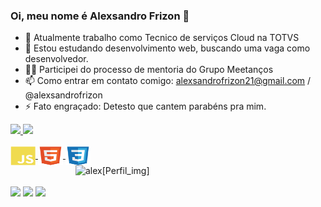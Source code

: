 ### Oi, meu nome é Alexsandro Frizon 👋



- 🔭 Atualmente trabalho como Tecnico de serviços Cloud na TOTVS 
- 🌱 Estou estudando desenvolvimento web, buscando uma vaga como desenvolvedor.
- 🐱‍🚀 Participei do processo de mentoria do Grupo Meetanços
- 📫 Como entrar em contato comigo: alexsandrofrizon21@gmail.com / @alexsandrofrizon
- ⚡ Fato engraçado: Detesto que cantem parabéns pra mim. 
 
<div>
  <a href="https://github.com/AlexsandroFrizon">
  <img height="180em" src="https://github-readme-stats.vercel.app/api?username=AlexsandroFrizon&show_icons=true&theme=dark&include_all_commits=true&count_private=true"/>
  <img height="180em" src="https://github-readme-stats.vercel.app/api/top-langs/?username=AlexsandroFrizon&layout=compact&langs_count=7&theme=dark"/>
</div>
  
  
<div style="display: inline_block"><br>
  <img align="center" alt="alex-Js" height="30" width="40" src="https://raw.githubusercontent.com/devicons/devicon/master/icons/javascript/javascript-plain.svg">
  <img align="center" alt="alex-HTML" height="30" width="40" src="https://raw.githubusercontent.com/devicons/devicon/master/icons/html5/html5-original.svg">
  <img align="center" alt="alex-CSS" height="30" width="40" src="https://raw.githubusercontent.com/devicons/devicon/master/icons/css3/css3-original.svg">
  <img align="right" alt="alex[Perfil_img]" height="200" width="400" src="https://i.pinimg.com/564x/bc/8c/03/bc8c03ba12f286713f826efc3b908e0f.jpg">
</div>
  
 <br>
 <br>

<div> 
  <a href="https://www.instagram.com/alexsandrofrizon/" target="_blank"><img src="https://img.shields.io/badge/-Instagram-%23E4405F?style=for-the-badge&logo=instagram&logoColor=white" target="_blank"></a>
  <a href = "alexsandrofrizon21@gmail.com"><img src="https://img.shields.io/badge/-Gmail-%23333?style=for-the-badge&logo=gmail&logoColor=white" target="_blank"></a>
  <a href="https://www.linkedin.com/in/alexsandro-frizon/" target="_blank"><img src="https://img.shields.io/badge/-LinkedIn-%230077B5?style=for-the-badge&logo=linkedin&logoColor=white" target="_blank"></a>


<div>
